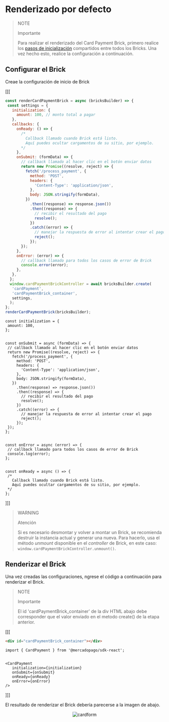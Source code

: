 # Renderizado por defecto

> NOTE
>
> Importante
>
> Para realizar el renderizado del Card Payment Brick, primero realice los [pasos de inicialización](/developers/es/docs/checkout-bricks/common-initialization) compartidos entre todos los Bricks. Una vez hecho esto, realice la configuración a continuación.


## Configurar el Brick

Creae la configuración de inicio de Brick

[[[
```Javascript
const renderCardPaymentBrick = async (bricksBuilder) => {
 const settings = {
   initialization: {
     amount: 100, // monto total a pagar
   },
   callbacks: {
     onReady: () => {
       /*
         Callback llamado cuando Brick está listo.
         Aquí puedes ocultar cargamentos de su sitio, por ejemplo.
       */
     },
     onSubmit: (formData) => {
       // callback llamado al hacer clic en el botón enviar datos
       return new Promise((resolve, reject) => {
         fetch('/process_payment', {
           method: 'POST',
           headers: {
             'Content-Type': 'application/json',
           },
           body: JSON.stringify(formData),
         })
           .then((response) => response.json())
           .then((response) => {
             // recibir el resultado del pago
             resolve();
           })
           .catch((error) => {
             // manejar la respuesta de error al intentar crear el pago
             reject();
           });
       });
     },
     onError: (error) => {
       // callback llamado para todos los casos de error de Brick
       console.error(error);
     },
   },
  };
  window.cardPaymentBrickController = await bricksBuilder.create(
   'cardPayment',
   'cardPaymentBrick_container',
   settings,
  );  
};
renderCardPaymentBrick(bricksBuilder);
```
```react-jsx
const initialization = {
 amount: 100,
};


const onSubmit = async (formData) => {
 // callback llamado al hacer clic en el botón enviar datos
 return new Promise((resolve, reject) => {
   fetch('/process_payment', {
     method: 'POST',
     headers: {
       'Content-Type': 'application/json',
     },
     body: JSON.stringify(formData),
   })
     .then(response) => response.json())
     .then((response) => {
       // recibir el resultado del pago
       resolve();
     })
     .catch((error) => {
       // manejar la respuesta de error al intentar crear el pago
       reject();
     });
 });
};


const onError = async (error) => {
 // callback llamado para todos los casos de error de Brick
 console.log(error);
};


const onReady = async () => {
 /*
   Callback llamado cuando Brick está listo.
   Aquí puedes ocultar cargamentos de su sitio, por ejemplo.
 */
};
```
]]]

> WARNING
> 
> Atención
>
> Si es necesario desmontar y volver a montar un Brick, se recomienda destruir la instancia actual y generar una nueva. Para hacerlo, usa el método *unmount* disponible en el *controller* de Brick, en este caso: `window.cardPaymentBrickController.unmount()`.

## Renderizar el Brick

Una vez creadas las configuraciones, ngrese el código a continuación para renderizar el Brick. 

> NOTE
>
> Importante
>
> El id 'cardPaymentBrick_container' de la div HTML abajo debe corresponder que el valor enviado en el metodo create() de la etapa anterior.

[[[
```html
<div id="cardPaymentBrick_container"></div>
```
```react-jsx
import { CardPayment } from '@mercadopago/sdk-react';


<CardPayment
   initialization={initialization}
   onSubmit={onSubmit}
   onReady={onReady}
   onError={onError}
/>
```
]]]

El resultado de renderizar el Brick debería parecerse a la imagen de abajo.

<center>

![cardform](checkout-bricks/card-form-es.png)

</center>